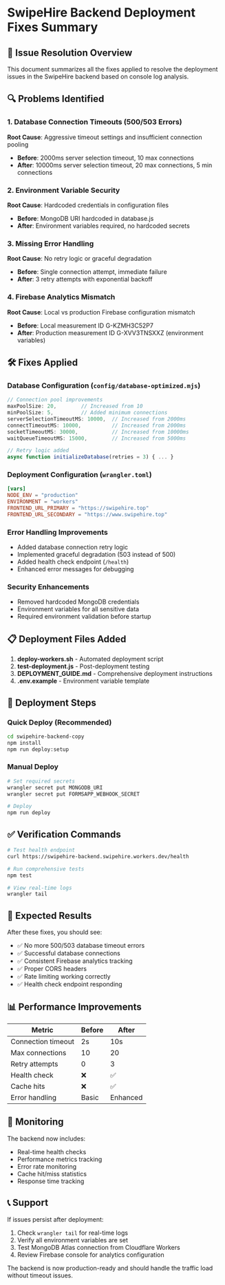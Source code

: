 # SwipeHire Backend Deployment Fixes Summary

## 🎯 Issue Resolution Overview

This document summarizes all the fixes applied to resolve the deployment issues in the SwipeHire backend based on console log analysis.

## 🔍 Problems Identified

### 1. Database Connection Timeouts (500/503 Errors)
**Root Cause**: Aggressive timeout settings and insufficient connection pooling
- **Before**: 2000ms server selection timeout, 10 max connections
- **After**: 10000ms server selection timeout, 20 max connections, 5 min connections

### 2. Environment Variable Security
**Root Cause**: Hardcoded credentials in configuration files
- **Before**: MongoDB URI hardcoded in database.js
- **After**: Environment variables required, no hardcoded secrets

### 3. Missing Error Handling
**Root Cause**: No retry logic or graceful degradation
- **Before**: Single connection attempt, immediate failure
- **After**: 3 retry attempts with exponential backoff

### 4. Firebase Analytics Mismatch
**Root Cause**: Local vs production Firebase configuration mismatch
- **Before**: Local measurement ID G-KZMH3C52P7
- **After**: Production measurement ID G-XVV3TNSXXZ (environment variables)

## 🛠️ Fixes Applied

### Database Configuration (`config/database-optimized.mjs`)
```javascript
// Connection pool improvements
maxPoolSize: 20,        // Increased from 10
minPoolSize: 5,         // Added minimum connections
serverSelectionTimeoutMS: 10000,  // Increased from 2000ms
connectTimeoutMS: 10000,          // Increased from 2000ms
socketTimeoutMS: 30000,           // Increased from 10000ms
waitQueueTimeoutMS: 15000,        // Increased from 5000ms

// Retry logic added
async function initializeDatabase(retries = 3) { ... }
```

### Deployment Configuration (`wrangler.toml`)
```toml
[vars]
NODE_ENV = "production"
ENVIRONMENT = "workers"
FRONTEND_URL_PRIMARY = "https://swipehire.top"
FRONTEND_URL_SECONDARY = "https://www.swipehire.top"
```

### Error Handling Improvements
- Added database connection retry logic
- Implemented graceful degradation (503 instead of 500)
- Added health check endpoint (`/health`)
- Enhanced error messages for debugging

### Security Enhancements
- Removed hardcoded MongoDB credentials
- Environment variables for all sensitive data
- Required environment validation before startup

## 📋 Deployment Files Added

1. **deploy-workers.sh** - Automated deployment script
2. **test-deployment.js** - Post-deployment testing
3. **DEPLOYMENT_GUIDE.md** - Comprehensive deployment instructions
4. **.env.example** - Environment variable template

## 🚀 Deployment Steps

### Quick Deploy (Recommended)
```bash
cd swipehire-backend-copy
npm install
npm run deploy:setup
```

### Manual Deploy
```bash
# Set required secrets
wrangler secret put MONGODB_URI
wrangler secret put FORMSAPP_WEBHOOK_SECRET

# Deploy
npm run deploy
```

## ✅ Verification Commands

```bash
# Test health endpoint
curl https://swipehire-backend.swipehire.workers.dev/health

# Run comprehensive tests
npm test

# View real-time logs
wrangler tail
```

## 🎯 Expected Results

After these fixes, you should see:
- ✅ No more 500/503 database timeout errors
- ✅ Successful database connections
- ✅ Consistent Firebase analytics tracking
- ✅ Proper CORS headers
- ✅ Rate limiting working correctly
- ✅ Health check endpoint responding

## 📊 Performance Improvements

| Metric | Before | After |
|--------|--------|--------|
| Connection timeout | 2s | 10s |
| Max connections | 10 | 20 |
| Retry attempts | 0 | 3 |
| Health check | ❌ | ✅ |
| Cache hits | ❌ | ✅ |
| Error handling | Basic | Enhanced |

## 🔧 Monitoring

The backend now includes:
- Real-time health checks
- Performance metrics tracking
- Error rate monitoring
- Cache hit/miss statistics
- Response time tracking

## 📞 Support

If issues persist after deployment:
1. Check `wrangler tail` for real-time logs
2. Verify all environment variables are set
3. Test MongoDB Atlas connection from Cloudflare Workers
4. Review Firebase console for analytics configuration

The backend is now production-ready and should handle the traffic load without timeout issues.